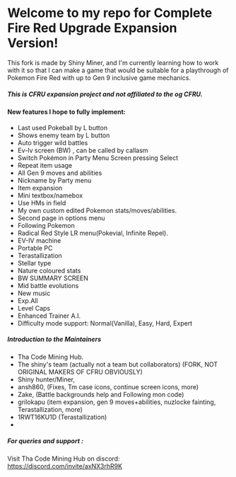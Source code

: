 # Welcome to my repo for Complete Fire Red Upgrade Expansion Version!
This fork is made by Shiny Miner, and I'm currently learning how to work with it so that I can make a game that would be suitable for a playthrough of Pokemon Fire Red with up to Gen 9 inclusive game mechanics.  

##### This is CFRU expansion project and not affiliated to the og CFRU.

#### New features I hope to fully implement:
- Last used Pokeball by L button
- Shows enemy team by L button
- Auto trigger wild battles
- Ev-Iv screen (BW) , can be called by callasm
- Switch Pokémon in Party Menu Screen pressing Select
- Repeat item usage
- All Gen 9 moves and abilities 
- Nickname by Party menu
- Item expansion
- Mini textbox/namebox
- Use HMs in field
- My own custom edited Pokemon stats/moves/abilities.
- Second page in options menu
- Following Pokemon
- Radical Red Style LR menu(Pokevial, Infinite Repel).
- EV-IV machine
- Portable PC
- Terastallization
- Stellar type
- Nature coloured stats
- BW SUMMARY SCREEN
- Mid battle evolutions
- New music
- Exp.All
- Level Caps
- Enhanced Trainer A.I.
- Difficulty mode support: Normal(Vanilla), Easy, Hard, Expert

##### Introduction to the Maintainers
- Tha Code Mining Hub.
- The shiny's team (actually not a team but collaborators)
(FORK, NOT ORIGINAL MAKERS OF CFRU OBVIOUSLY)
- Shiny hunter/Miner,
- ansh860, (Fixes, Tm case icons, continue screen icons, more)
- Zake, (Battle backgrounds help and Following mon code)
- grilokapu (item expansion, gen 9 moves+abilities, nuzlocke fainting, Terastallization, more)
- 1RWT16KU1D (Terastallization)
- 
##### For queries and support :
Visit Tha Code Mining Hub on discord: https://discord.com/invite/axNX3rhR9K
 
